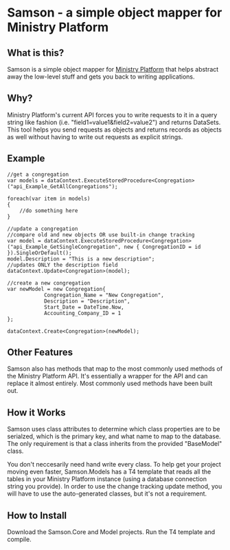 Samson - a simple object mapper for Ministry Platform
========================================

What is this?
--------
Samson is a simple object mapper for [Ministry Platform](http://www.ministryplatform.com) 
that helps abstract away the low-level stuff and gets you back to 
writing applications.

Why?
--------
Ministry Platform's current API forces you to write requests to it in a 
query string like fashion (i.e. "field1=value1&field2=value2") and returns DataSets. 
This tool helps you send requests as objects and returns records
as objects as well without having to write out requests as explicit strings.

Example
------------

	//get a congregation
	var models = dataContext.ExecuteStoredProcedure<Congregation>("api_Example_GetAllCongregations");  
	
	foreach(var item in models)
	{
		//do something here
	}

	//update a congregation
	//compare old and new objects OR use built-in change tracking
    var model = dataContext.ExecuteStoredProcedure<Congregation>("api_Example_GetSingleCongregation", new { CongregationID = id }).SingleOrDefault();
	model.Description = "This is a new description";
	//updates ONLY the description field
    dataContext.Update<Congregation>(model);
	
	//create a new congregation
	var newModel = new Congregation{		
				Congregation_Name = "New Congregation",
                Description = "Description",
                Start_Date = DateTime.Now,
                Accounting_Company_ID = 1
	};

	dataContext.Create<Congregation>(newModel);

Other Features
---------
Samson also has methods that map to the most commonly used methods of the Ministry
Platform API. It's essentially a wrapper for the API and 
can replace it almost entirely. Most commonly used methods have been built out.

How it Works
---------------
Samson uses class attributes to determine which class properties are to be 
serialzed, which is the primary key, and what name to map to the database.
The only requirement is that a class inherits from the provided "BaseModel"
class.

You don't neccesarily need hand write every class. To help get your project moving even
faster, Samson.Models has a T4 template that reads all the tables in your Ministry
Platform instance (using a database connection string you provide). In order to use
the change tracking update method, you will have to use the auto-generated classes,
but it's not a requirement.

How to Install
--------------
Download the Samson.Core and Model projects.  Run the T4 template
and compile.
